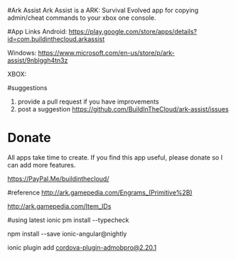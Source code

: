 #Ark Assist
Ark Assist is a ARK: Survival Evolved app for copying admin/cheat commands to your xbox one console.

#App Links
Android: https://play.google.com/store/apps/details?id=com.buildinthecloud.arkassist

Windows: https://www.microsoft.com/en-us/store/p/ark-assist/9nblggh4tn3z

XBOX:

#suggestions
1. provide a pull request if you have improvements
2. post a suggestion https://github.com/BuildInTheCloud/ark-assist/issues

# Donate
All apps take time to create. If you find this app useful, please donate so I can add more features.

https://PayPal.Me/buildinthecloud/

#reference
http://ark.gamepedia.com/Engrams_(Primitive%2B)

http://ark.gamepedia.com/Item_IDs

#using latest ionic
pm install --typecheck

npm install --save ionic-angular@nightly

ionic plugin add cordova-plugin-admobpro@2.20.1
